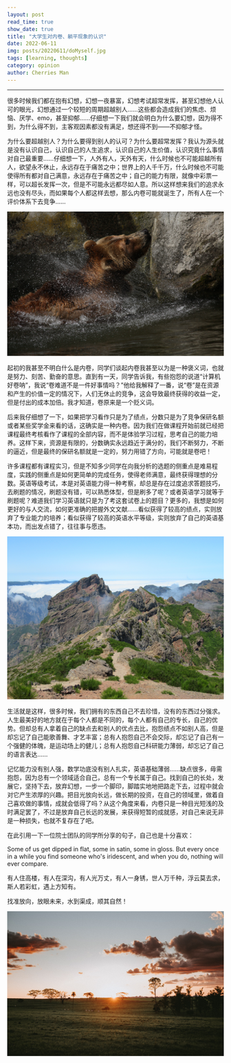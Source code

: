 ```yaml
---
layout: post
read_time: true
show_date: true
title: "大学生对内卷、躺平现象的认识"
date: 2022-06-11
img: posts/20220611/doMyself.jpg
tags: [learning, thoughts]
category: opinion
author: Cherries Man
---
```


****

很多时候我们都在抱有幻想，幻想一夜暴富，幻想考试超常发挥，甚至幻想他人认可的眼光，幻想通过一个较短的周期超越别人……这些都会造成我们的焦虑、烦恼、厌学、emo，甚至抑郁……仔细想一下我们就会明白为什么要幻想，因为得不到，为什么得不到，主客观因素都没有满足，想还得不到——不抑郁才怪。

为什么要超越别人？为什么要得到别人的认可？为什么要超常发挥？我认为源头就是没有认识自己，认识自己的人生追求，认识自己的人生价值，认识究竟什么事情对自己最重要……仔细想一下，人外有人，天外有天，什么时候也不可能超越所有人，欲望永不休止，永远存在于痛苦之中；世界上的人千千万，什么时候也不可能使得所有都对自己满意，永远存在于痛苦之中；自己的能力有限，就像中彩票一样，可以超长发挥一次，但是不可能永远都尽如人意。所以这样想来我们的追求永远也没有尽头，而如果每个人都这样去想，那么内卷可能就诞生了，所有人在一个评价体系下去竞争……

![](../assets/img/posts/20220611/bear.jpg)

起初的我甚至不明白什么是内卷，同学们谈起内卷我甚至以为是一种褒义词，也就是努力、刻苦、勤奋的意思。直到有一天，同学告诉我，有些抱怨的说道“计算机好卷呐”，我说“卷难道不是一件好事情吗？”他给我解释了一番，说“卷”是在资源和产生的价值一定的情况下，人们无休止的竞争，这会导致最终获得的收益一定，但是付出的成本加倍。我才知道，卷原来是一个贬义词。

后来我仔细想了一下，如果把学习看作只是为了绩点，分数只是为了竞争保研名额或者某些奖学金来看的话，这确实是一种内卷。因为我们在做课程开始前就已经把课程最终考核看作了课程的全部内容，而不是体验学习过程，思考自己的能力培养。这样下来，资源是有限的，分数确实永远趋近于满分的，我们不断努力，不断的逼近，但是最终的保研名额就是一定的，努力用错了方向，可能就是卷吧！

许多课程都有课程实习，但是不知多少同学在向我分析的选题的侧重点是难易程度，实践的侧重点是如何更简单的完成任务，使得老师满意，最终获得理想的分数。英语等级考试，本是对英语能力得一种考察，却总是存在过度追求答题技巧，去刷题的情况，刷题没有错，可以熟悉体型，但是刷多了呢？或者英语学习就等于刷题呢？难道我们学习英语就只是为了考这套试卷上的题目？更多的，我想是如何更好的与人交流，如何更准确的把握外文文献……看似获得了较高的绩点，实则放弃了专业能力的培养；看似获得了较高的英语水平等级，实则放弃了自己的英语基本功，而出发点错了，往往事与愿违。

![](../assets/img/posts/20220611/mountain.jpg)

生活就是这样，很多时候，我们拥有的东西自己不去珍惜，没有的东西过分强求。人生最美好的地方就在于每个人都是不同的，每个人都有自己的专长，自己的优势。但却总有人拿着自己的缺点去和别人的优点去比，抱怨绩点不如别人高，但是却忘记了自己能歌善舞、才艺丰富；总有人抱怨自己不会交际，却忘记了自己有一个强健的体魄，是运动场上的健儿；总有人抱怨自己科研能力薄弱，却忘记了自己的语言表达……

记忆能力没有别人强，数学功底没有别人扎实，英语基础薄弱……缺点很多，毋需抱怨，因为总有一个领域适合自己，总有一个专长属于自己。找到自己的长处，发展它，坚持下去，放弃幻想，一步一个脚印，脚踏实地地把路走下去，过程中就会对它产生浓厚的兴趣。把目光放向长远，做长期的投资，在自己的领域里，做着自己喜欢做的事情，成就会低得了吗？从这个角度来看，内卷只是一种目光短浅的及时满足罢了，不过是放弃自己长远的发展，来获得短暂的成就感，对自己来说无非是一种损失，也就不复存在了吧。

在此引用一下一位院士团队的同学所分享的句子，自己也是十分喜欢：

Some of us get dipped in flat, some in satin, some in gloss. But every once in a while you find someone who's iridescent, and when you do, nothing will ever compare.

有人住高楼，有人在深沟，有人光万丈，有人一身锈，世人万千种，浮云莫去求，斯人若彩虹，遇上方知有。

找准放向，放眼未来，水到渠成，顺其自然！

![](../assets/img/posts/20220611/sun.jpg)

